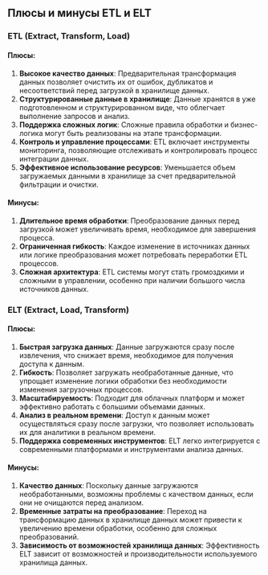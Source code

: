 ## Плюсы и минусы ETL и ELT

### ETL (Extract, Transform, Load)

#### Плюсы:
1. **Высокое качество данных**: Предварительная трансформация данных позволяет очистить их от ошибок, дубликатов и несоответствий перед загрузкой в хранилище данных.
2. **Структурированные данные в хранилище**: Данные хранятся в уже подготовленном и структурированном виде, что облегчает выполнение запросов и анализ.
3. **Поддержка сложных логик**: Сложные правила обработки и бизнес-логика могут быть реализованы на этапе трансформации.
4. **Контроль и управление процессами**: ETL включает инструменты мониторинга, позволяющие отслеживать и контролировать процесс интеграции данных.
5. **Эффективное использование ресурсов**: Уменьшается объем загружаемых данными в хранилище за счет предварительной фильтрации и очистки.

#### Минусы:
1. **Длительное время обработки**: Преобразование данных перед загрузкой может увеличивать время, необходимое для завершения процесса.
2. **Ограниченная гибкость**: Каждое изменение в источниках данных или логике преобразования может потребовать переработки ETL процессов.
3. **Сложная архитектура**: ETL системы могут стать громоздкими и сложными в управлении, особенно при наличии большого числа источников данных.

### ELT (Extract, Load, Transform)

#### Плюсы:
1. **Быстрая загрузка данных**: Данные загружаются сразу после извлечения, что снижает время, необходимое для получения доступа к данным.
2. **Гибкость**: Позволяет загружать необработанные данные, что упрощает изменение логики обработки без необходимости изменения загрузочных процессов.
3. **Масштабируемость**: Подходит для облачных платформ и может эффективно работать с большими объемами данных.
4. **Анализ в реальном времени**: Доступ к данным может осуществляться сразу после загрузки, что позволяет использовать их для аналитики в реальном времени.
5. **Поддержка современных инструментов**: ELT легко интегрируется с современными платформами и инструментами анализа данных.

#### Минусы:
1. **Качество данных**: Поскольку данные загружаются необработанными, возможны проблемы с качеством данных, если они не очищаются перед анализом.
2. **Временные затраты на преобразование**: Переход на трансформацию данных в хранилище данных может привести к увеличению времени обработки, особенно для сложных преобразований.
3. **Зависимость от возможностей хранилища данных**: Эффективность ELT зависит от возможностей и производительности используемого хранилища данных.